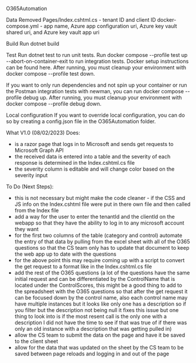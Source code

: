O365Automation

Data Removed
Pages/Index.cshtml.cs - tenant ID and client ID
docker-compose.yml - app name, Azure app configuration uri, Azure key vault shared uri, and Azure key vault app uri

Build
Run dotnet build

Test
Run dotnet test to run unit tests. Run docker compose --profile test up --abort-on-container-exit to run integration tests. Docker setup instructions can be found here. After running, you must cleanup your environment with docker compose --profile test down.

If you want to only run dependencies and not spin up your container or run the Postman integration tests with newman, you can run docker compose --profile debug up. After running, you must cleanup your environment with docker compose --profile debug down.

Local configuration
If you want to override local configuration, you can do so by creating a config.json file in the O365Automation folder.


What V1.0 (08/02/2023) Does:
- is a razor page that logs in to Microsoft and sends get requests to Microsoft Graph API
- the received data is entered into a table and the severity of each response is determined in the Index.cshtml.cs file
- the severity column is editable and will change color based on the severity input

To Do (Next Steps):
- this is not necessary but might make the code cleaner - if the CSS and JS info on the Index.cshtml file were put in there own file and then called from the Index file
- add a way for the user to enter the tenantId and the clientId on the webapp so that they have the ability to log in to any microsoft account they want
- for the first two columns of the table (category and control) automate the entry of that data by pulling from the excel sheet with all of the O365 questions so that the CS team only has to update that document to keep the web app up to date with the questions
- for the above point this may require coming up with a script to convert the get request to a format like in the Index.cshtml.cs file
- add the rest of the O365 questions (a lot of the questions have the same initial request and can be differentiated by the ControlName that is located under the ControlScores, this might be a good thing to add to the spreadsheet with the O365 questions so that after the get request it can be focused down by the control name, also each control name may have multiple instances but it looks like only one has a description so if you filter but the description not being null it fixes this issue but one thing to look into is if the most resent call is the only one with a description I did not have the time to see if that was true of if there was only an old instance with a description that was getting pulled in)
- allow the CS team to submit the data on the page and have it be saved to the client sheet 
- allow for the data that was updated on the sheet by the CS team to be saved between page reloads and logging in and out of the page
